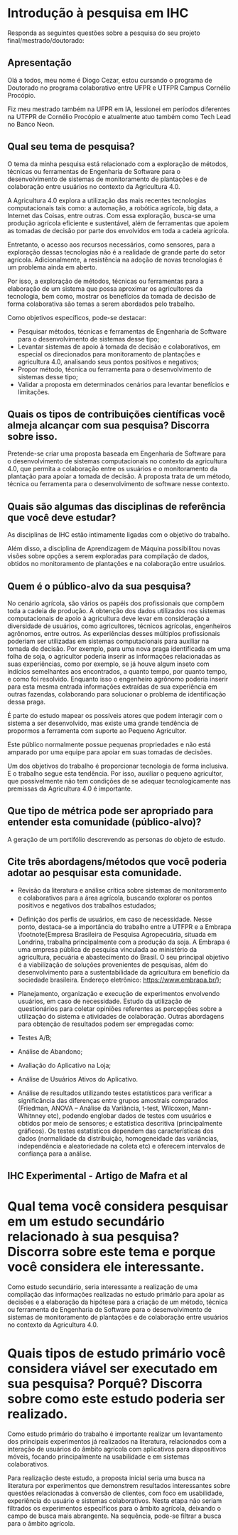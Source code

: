 # Introdução à pesquisa em IHC

Responda as seguintes questões sobre a pesquisa do seu projeto final/mestrado/doutorado:

## Apresentação

Olá a todos, meu nome é Diogo Cezar, estou cursando o programa de Doutorado no programa colaborativo entre UFPR e UTFPR Campus Cornélio Procópio.

Fiz meu mestrado também na UFPR em IA, lessionei em períodos diferentes na UTFPR de Cornélio Procópio e atualmente atuo também como Tech Lead no Banco Neon.

## Qual seu tema de pesquisa?

O tema da minha pesquisa está relacionado com a exploração de métodos, técnicas ou ferramentas de Engenharia de Software para o desenvolvimento de sistemas de monitoramento de plantações e de colaboração entre usuários no contexto da Agricultura 4.0.

A Agricultura 4.0 explora a utilização das mais recentes tecnologias computacionais tais como: a automação, a robótica agrícola, big data, a Internet das Coisas, entre outras. Com essa exploração, busca-se uma produção agrícola eficiente e sustentável, além de ferramentas que apoiem as tomadas de decisão por parte dos envolvidos em toda a cadeia agrícola.

Entretanto, o acesso aos recursos necessários, como sensores, para a exploração dessas tecnologias não é a realidade de grande parte do setor agrícola. Adicionalmente, a resistência na adoção de novas tecnologias é um problema ainda em aberto.

Por isso, a exploração de métodos, técnicas ou ferramentas para a elaboração de um sistema que possa aproximar os agricultores da tecnologia, bem como, mostrar os benefícios da tomada de decisão de forma colaborativa são temas a serem abordados pelo trabalho.

Como objetivos específicos, pode-se destacar:

- Pesquisar métodos, técnicas e ferramentas de Engenharia de Software para o desenvolvimento de sistemas desse tipo;
- Levantar sistemas de apoio à tomada de decisão e colaborativos, em especial os direcionados para monitoramento de plantações e agricultura 4.0, analisando seus pontos positivos e negativos;
- Propor método, técnica ou ferramenta para o desenvolvimento de sistemas desse tipo;
- Validar a proposta em determinados cenários para levantar benefícios e limitações.

## Quais os tipos de contribuições científicas você almeja alcançar com sua pesquisa? Discorra sobre isso.

Pretende-se criar uma proposta baseada em Engenharia de Software para o desenvolvimento de sistemas computacionais no contexto da agricultura 4.0, que permita a colaboração entre os usuários e o monitoramento da plantação para apoiar a tomada de decisão. A proposta trata de um método, técnica ou ferramenta para o desenvolvimento de software nesse contexto.

## Quais são algumas das disciplinas de referência que você deve estudar?

As disciplinas de IHC estão intimamente ligadas com o objetivo do trabalho.

Além disso, a disciplina de Aprendizagem de Máquina possibilitou novas visões sobre opções a serem exploradas para compilação de dados, obtidos no monitoramento de plantações e na colaboração entre usuários.

## Quem é o público-alvo da sua pesquisa?

No cenário agrícola, são vários os papéis dos profissionais que compõem toda a cadeia de produção. A obtenção dos dados utilizados nos sistemas computacionais de apoio à agricultura deve levar em consideração a diversidade de usuários, como agricultores, técnicos agrícolas, engenheiros agrônomos, entre outros. As experiências desses múltiplos profissionais poderiam ser utilizadas em sistemas computacionais para auxiliar na tomada de decisão. Por exemplo, para uma nova praga identificada em uma folha de soja, o agricultor poderia inserir as informações relacionadas as suas experiências, como por exemplo, se já houve algum inseto com indícios semelhantes aos encontrados, a quanto tempo, por quanto tempo, e como foi resolvido. Enquanto isso o engenheiro agrônomo poderia inserir para esta mesma entrada informações extraídas de sua experiência em outras fazendas, colaborando para solucionar o problema de identificação dessa praga.

É parte do estudo mapear os possíveis atores que podem interagir com o sistema a ser desenvolvido, mas existe uma grande tendência de propormos a ferramenta com suporte ao Pequeno Agricultor.

Este público normalmente possue pequenas propriedades e não está amparado por uma equipe para apoiar em suas tomadas de decisões.

Um dos objetivos do trabalho é proporcionar tecnologia de forma inclusiva. E o trabalho segue esta tendência. Por isso, auxiliar o pequeno agricultor, que possivelmente não tem condições de se adequar tecnologicamente nas premissas da Agricultura 4.0 é importante.

## Que tipo de métrica pode ser apropriado para entender esta comunidade (público-alvo)?

A geração de um portifólio descrevendo as personas do objeto de estudo.

## Cite três abordagens/métodos que você poderia adotar ao pesquisar esta comunidade.

- Revisão da literatura e análise crítica sobre sistemas de monitoramento e colaborativos para a área agrícola, buscando explorar os pontos positivos e negativos dos trabalhos estudados;

- Definição dos perfis de usuários, em caso de necessidade. Nesse ponto, destaca-se a importância do trabalho entre a UTFPR e a Embrapa \footnote{Empresa Brasileira de Pesquisa Agropecuária, situada em Londrina, trabalha principalmente com a produção da soja. A Embrapa é uma empresa pública de pesquisa vinculada ao ministério da agricultura, pecuária e abastecimento do Brasil. O seu principal objetivo é a viabilização de soluções provenientes de pesquisas, além do desenvolvimento para a sustentabilidade da agricultura em benefício da sociedade brasileira. Endereço eletrônico: https://www.embrapa.br/};

- Planejamento, organização e execução de experimentos envolvendo usuários, em caso de necessidade. Estudo da utilização de questionários para coletar opiniões referentes as percepções sobre a utilização do sistema e atividades de colaboração. Outras abordagens para obtenção de resultados podem ser empregadas como:

- Testes A/B;
- Análise de Abandono;
- Avaliação do Aplicativo na Loja;
- Análise de Usuários Ativos do Aplicativo.

- Análise de resultados utilizando testes estatísticos para verificar a significância das diferenças entre grupos amostrais comparados (Friedman, ANOVA – Análise da Variância, t-test, Wilcoxon, Mann-Whitnney etc), podendo englobar dados de testes com usuários e obtidos por meio de sensores; e estatística descritiva (principalmente gráficos). Os testes estatísticos dependem das características dos dados (normalidade da distribuição, homogeneidade das variâncias, independência e aleatoriedade na coleta etc) e oferecem intervalos de confiança para a análise.

## IHC Experimental - Artigo de Mafra et al

# Qual tema você considera pesquisar em um estudo secundário relacionado à sua pesquisa? Discorra sobre este tema e porque você considera ele interessante.

Como estudo secundário, seria interessante a realização de uma compilação das informações realizadas no estudo primário para apoiar as decisões e a elaboração da hipótese para a criação de um método, técnica ou ferramenta de Engenharia de Software para o desenvolvimento de sistemas de monitoramento de plantações e de colaboração entre usuários no contexto da Agricultura 4.0.

# Quais tipos de estudo primário você considera viável ser executado em sua pesquisa? Porquê? Discorra sobre como este estudo poderia ser realizado.

Como estudo primário do trabalho é importante realizar um levantamento dos principais experimentos já realizados na literatura, relacionados com a interação de usuários do âmbito agrícola com aplicativos para dispositivos móveis, focando principalmente na usabilidade e em sistemas colaborativos.

Para realização deste estudo, a proposta inicial seria uma busca na literatura por experimentos que demonstrem resultados interessantes sobre questões relacionadas à conversão de clientes, com foco em usabilidade, experiência do usuário e sistemas colaborativos. Nesta etapa não seriam filtrados os experimentos específicos para o âmbito agrícola, deixando o campo de busca mais abrangente. Na sequência, pode-se filtrar a busca para o âmbito agrícola.
